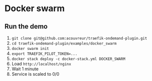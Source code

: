 # Docker swarm

## Run the demo

1. `git clone git@github.com:acouvreur/traefik-ondemand-plugin.git`
2. `cd traefik-ondemand-plugin/examples/docker_swarm`
3. `docker swarm init`
4. `export TRAEFIK_PILOT_TOKEN=...`
5.  `docker stack deploy -c docker-stack.yml DOCKER_SWARM`
6.  Load `http://localhost/nginx`
7.  Wait 1 minute
8.  Service is scaled to 0/0